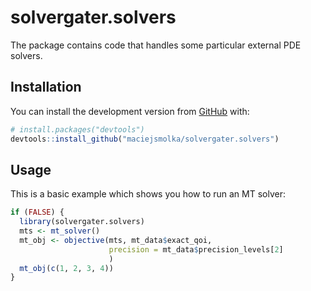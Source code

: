 
<!-- README.md is generated from README.Rmd. Please edit that file -->

# solvergater.solvers

<!-- badges: start -->

<!-- badges: end -->

The package contains code that handles some particular external PDE
solvers.

## Installation

You can install the development version from
[GitHub](https://github.com/) with:

``` r
# install.packages("devtools")
devtools::install_github("maciejsmolka/solvergater.solvers")
```

## Usage

This is a basic example which shows you how to run an MT solver:

``` r
if (FALSE) {
  library(solvergater.solvers)
  mts <- mt_solver()
  mt_obj <- objective(mts, mt_data$exact_qoi, 
                      precision = mt_data$precision_levels[2]
                      )
  mt_obj(c(1, 2, 3, 4))
}
```
